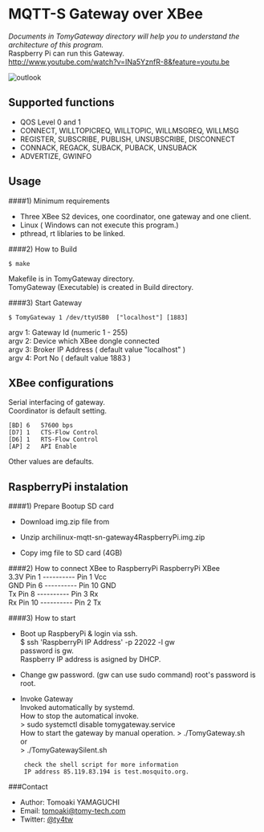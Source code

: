 MQTT-S Gateway over XBee 
======
 
  _Documents in TomyGateway directory will help you to understand the architecture of this program._     
  Raspberry Pi can run this Gateway.  
  http://www.youtube.com/watch?v=INa5YznfR-8&feature=youtu.be    
  
  ![outlook](https://github.com/TomoakiYAMAGUCHI/MQTT-S-Gateway/blob/master/TomyGateway/documents/MQTT-S_outlook.PNG?raw=true)
  
Supported functions
-------------------

*  QOS Level 0 and 1
*  CONNECT, WILLTOPICREQ, WILLTOPIC, WILLMSGREQ, WILLMSG
*  REGISTER, SUBSCRIBE, PUBLISH, UNSUBSCRIBE, DISCONNECT 
*  CONNACK, REGACK, SUBACK, PUBACK, UNSUBACK
*  ADVERTIZE, GWINFO 

Usage
------
####1) Minimum requirements
*  Three XBee S2 devices,  one coordinator, one gateway and one client.
*  Linux  ( Windows can not execute this program.)
*  pthread, rt liblaries to be linked.

####2) How to Build

    $ make
    
  Makefile is in TomyGateway directory.  
  TomyGateway (Executable) is created in Build directory.
    
####3)  Start Gateway  
    
    $ TomyGateway 1 /dev/ttyUSB0  ["localhost"] [1883]
    
  argv 1: Gateway Id (numeric 1 - 255)  
  argv 2: Device which XBee dongle connected  
  argv 3: Broker IP Address ( default value "localhost" )  
  argv 4: Port No  ( default value 1883 )  
         
XBee configurations
----------------------
  Serial interfacing  of gateway.  
  Coordinator is default setting.
  
    [BD] 6   57600 bps
    [D7] 1   CTS-Flow Control
    [D6] 1   RTS-Flow Control
    [AP] 2   API Enable

  Other values are defaults.
  
RaspberryPi instalation
----------------------
####1)  Prepare Bootup SD card  
*  Download img.zip file from    
   
*  Unzip archilinux-mqtt-sn-gateway4RaspberryPi.img.zip  
*  Copy img file to SD card (4GB)  

####2)  How to connect XBee to RaspberryPi
        RaspberryPi           XBee   
        3.3V  Pin 1  ----------  Pin 1  Vcc   
        GND   Pin 6  ----------  Pin 10 GND    
        Tx    Pin 8  ----------  Pin 3  Rx    
        Rx    Pin 10 ----------  Pin 2  Tx    

####3)  How to start 

*  Boot up RaspberyPi & login via ssh.  
    $ ssh 'RaspberryPi IP Address' -p 22022 -l gw  
      	password is gw.  
      	Raspberry IP address is asigned by DHCP.  
*  Change gw password. (gw can use sudo command) 
      	root's password is root.
*  Invoke Gateway   
        Invoked automatically by systemd.    
        How to stop the automatical invoke.         
        > sudo systemctl disable tomygateway.service  
        How to start the gateway by manual operation.
        > ./TomyGateway.sh    
        or     
        > ./TomyGatewaySilent.sh    
        
        check the shell script for more information     
    	IP address 85.119.83.194 is test.mosquito.org.

  
  
  
###Contact


* Author:    Tomoaki YAMAGUCHI
* Email:     tomoaki@tomy-tech.com
* Twitter:   [@ty4tw]

[@ty4tw]:     http://twitter.com/ty4tw

